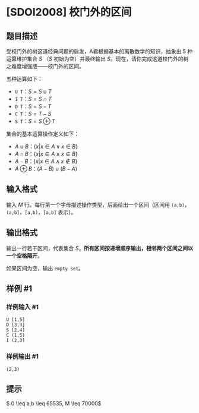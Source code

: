 # [SDOI2008] 校门外的区间

## 题目描述

受校门外的树这道经典问题的启发，A君根据基本的离散数学的知识，抽象出 $5$ 种运算维护集合 $S$ （$S$ 初始为空）并最终输出 $S$。现在，请你完成这道校门外的树之难度增强版——校门外的区间。

五种运算如下：

- `U T`：$S = S \cup T$
- `I T`：$S = S \cap T$
- `D T`：$S = S - T$
- `C T`：$S = T - S$
- `S T`：$S = S \oplus T$

集合的基本运算操作定义如下：

- $A \cup B$：$\{x | x \in A \vee x \in B\}$
- $A \cap B$：$\{x | x \in A \wedge x \in B\}$
- $A - B$：$\{x | x \in A \wedge x \notin B\}$
- $A \oplus B$：$(A-B)\cup (B-A)$

## 输入格式

输入 $M$ 行。每行第一个字母描述操作类型，后面给出一个区间（区间用 `(a,b)`，`(a,b]`，`[a,b)`，`[a,b]` 表示）。

## 输出格式

输出一行若干区间，代表集合 $S$，**所有区间按递增顺序输出，相邻两个区间之间以一个空格隔开**。

如果区间为空，输出 `empty set`。

## 样例 #1

### 样例输入 #1
```
U [1,5]
D [3,3]
S [2,4]
C (1,5)
I (2,3]
```

### 样例输出 #1

```
(2,3)
```

## 提示

$ 0 \leq a,b \leq 65535, M \leq 70000$
